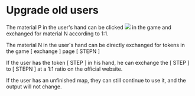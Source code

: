 # Upgrade old users

&#x20;   The material P in the user's hand can be clicked  ![](../.gitbook/assets/recycle\_bin.png) in the game and exchanged for material N according to 1:1.

&#x20;   The material N in the user's hand can be directly exchanged for tokens in the game \[ exchange ] page \[ STEPN ]

&#x20;   If the user has the token \[ STEP ] in his hand, he can exchange the \[ STEP ] to \[ STEPN ] at a 1:1 ratio on the official website.



&#x20;   If the user has an unfinished map, they can still continue to use it, and the output will not change.
